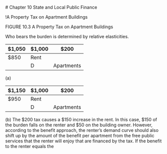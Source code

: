 \# Chapter 10 State and Local Public Finance

!A Property Tax on Apartment Buildings

FIGURE 10.3 A Property Tax on Apartment Buildings

Who bears the burden is determined by relative elasticities.

| $1,050 | $1,000 | $200       |
| ------ | ------ | ---------- |
| $850   | Rent   |            |
|        | D      | Apartments |

(a)

| $1,150 | $1,000 | $200       |
| ------ | ------ | ---------- |
| $950   | Rent   |            |
|        | D      | Apartments |

(b) The $200 tax causes a $150 increase in the rent. In this case, $150 of the burden falls on the renter and $50 on the building owner. However, according to the benefit approach, the renter’s demand curve should also shift up by the amount of the benefit per apartment from the free public services that the renter will enjoy that are financed by the tax. If the benefit to the renter equals the